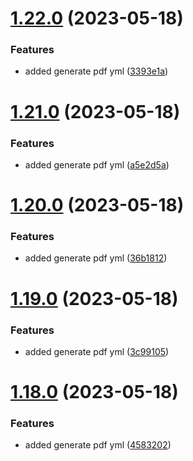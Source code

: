 # [1.22.0](https://github.com/manthanank/learn-angular/compare/v1.21.0...v1.22.0) (2023-05-18)


### Features

* added generate pdf yml ([3393e1a](https://github.com/manthanank/learn-angular/commit/3393e1a45c303b070a5e130b64a39e4d33b73382))



# [1.21.0](https://github.com/manthanank/learn-angular/compare/v1.20.0...v1.21.0) (2023-05-18)


### Features

* added generate pdf yml ([a5e2d5a](https://github.com/manthanank/learn-angular/commit/a5e2d5ad91338573ceb6c100d3b08c48a264f68c))



# [1.20.0](https://github.com/manthanank/learn-angular/compare/v1.19.0...v1.20.0) (2023-05-18)


### Features

* added generate pdf yml ([36b1812](https://github.com/manthanank/learn-angular/commit/36b18120aa95fca41fe54c0ffac294daa4a93391))



# [1.19.0](https://github.com/manthanank/learn-angular/compare/v1.18.0...v1.19.0) (2023-05-18)


### Features

* added generate pdf yml ([3c99105](https://github.com/manthanank/learn-angular/commit/3c99105e6016125e3f324c5d4e5f8c009fdff6eb))



# [1.18.0](https://github.com/manthanank/learn-angular/compare/v1.17.0...v1.18.0) (2023-05-18)


### Features

* added generate pdf yml ([4583202](https://github.com/manthanank/learn-angular/commit/45832021953c1537ad23dac7ccb0bcb06415b43c))



